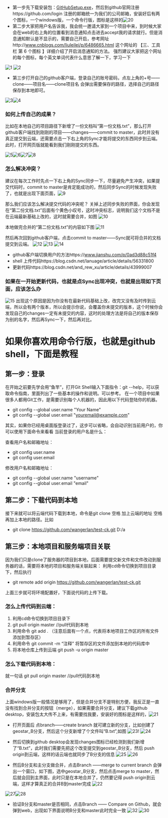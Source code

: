 * 第一步先下载安装包：[GitHubSetup.exe](/uploads/d0f3edcd63c77f74915abdee61d8abb0/GitHubSetup.exe)，然后到github官网注册https://github.com/login      注册的邮箱统一为我们的公司邮箱，安装好后有两个图标，一个windows版，一个命令行版，图标是这样的![20](github_picture/20.png)
* 第二步大家把用户名告诉我，我会统一邀请大家到一个项目中来，到时候大家会在web的右上角的位置看到消息通知点击进去accept我的请求就行。但是消息通知默认是不显示的，需要自己开启，参考网址http://www.cnblogs.com/liuleilei/p/6486665.html    这个网址的 【三、工具栏  第 6 个图标 】详细介绍了开启消息通知的方法。 强烈建议大家把这个网址的每个图标，每个英文单词代表什么意思了解一下，学习一下

![1](github_picture/1.png)
![2](github_picture/2.png)

* 第三步打开自己的github客户端，登录自己的账号密码，点左上角的+号——clone——项目名——clone项目名  会弹出需要保存的路径，选择自己的路径保存到本地即可。

![3](github_picture/3.png)![4](github_picture/4.png)

### 如何上传自己的成果？
比如在本地自己的项目路径下新增了一份文档叫“第一份文档.txt”，那么打开github客户端找到刚刚的项目——changes——commit to master，此时并没有真正提交到云端，还需要点击一下右上角的Sync才能将提交的东西同步到云端。此时，打开网页版就能看到我们刚刚提交的东西。


![5](github_picture/5.png)![6](github_picture/6.png)![7](github_picture/7.png)![8](github_picture/8.png)

### 怎么解决冲突？
建议在每次工作时先点一下右上角的Sync同步一下，尽量避免产生冲突，如果提交代码时，commit to master是肯定能成功的，然后同步Sync的时候发现失败了，也就是出现下面页面，![9](github_picture/9.png)

那么我们应该怎么解决提交代码的冲突呢？
关掉上述同步失败的界面，你会发现在“第二份文档.txt”后面有个黄色小叹号，这时冲突标志，说明我们这个文档不是在云端最新基础上改的，这时就需要合并，如图
![10](github_picture/10.png)

本地做完合并的“第二份文档.txt”的内容如下图
![11](github_picture/11.png)

然后再次回到github客户端，点击commit to master——Sync就可将合并的文档提交到云端。
![12](github_picture/12.png)
![13](github_picture/13.png)
![14](github_picture/14.png)


* github客户端切换用户的方法https://www.jianshu.com/p/0ad3d88c51f4
* shell 上传代码https://blog.csdn.net/lanuage/article/details/56331800
* 更新代码https://blog.csdn.net/and_rew_xu/article/details/43999007

### 如果在一开始更新代码，也就是点Sync出现冲突，也就是出现如下页面，应该怎么办
![15](github_picture/15.png)
出现这个原因是因为你没有在最新代码基础上改，改完又没有及时传到云端，所以会有两个版本，所以会提示你说，会覆盖你未提交的版本，这个时候你会发现自己的changes一定有未提交的内容，这时的处理方法是将自己的版本保存为别的名字，然后再Sync一下，然后再对比。

# 如果你喜欢用命令行版，也就是github shell，下面是教程
## 第一步：登录
在开始之前要先学会用“鱼竿”，打开Git Shell输入下面指令：git --help，可以获取命令指南，里面列出了一些基本的操作和说明。可以参考。
在一个项目中如果很多人都用Git工作，是需要识别每个人机器的，因此用以下代码登陆你的机器。
* git config --global user.name "Your Name"
* git config --global user.email "youremail@example.com"

其实，如果你已经用桌面版登录过了，这步可以省略，会自动识别当前用户的，你可以使用下面命令来看看 当前登录的用户名是什么：

查看用户名和邮箱地址：
* git config user.name
* git config user.email

修改用户名和邮箱地址：
* git config --global user.name "username"
* git config --global user.email "email"

## 第二步：下载代码到本地
接下来就可以将云端代码下载到本地，命令是git clone 空格 加上云端的地址 空格 再加上本地的路径。比如
  * git clone https://github.com/wangerlan/test-ck.git D:/a

## 第三步：本地项目和服务端项目关联
因为我们只是clone了服务器的项目到本地，后面需要提交新文件和文件改动到服务器的话，需要将本地的项目和服务端关联起来：
利用cd命令切换到项目目录下，然后执行 
* git remote add origin https://github.com/wangerlan/test-ck.git

上面三步就可将环境配置好，下面说代码的上传下载。

### 怎么上传代码到云端：

1. 利用cd命令切换到项目目录下
2. git pull origin master //pull代码到本地
3. 利用命令 git add . （注意后面有一个点，代表将本地项目工作区的所有文件添加到暂存区） 
4. 利用命令 git commit -m “注释” 将暂存区的文件添加到本地的代码库中 
5. 将本地仓库上传到云端      git push -u origin master

### 怎么下载代码到本地：
就一句话  git pull origin master //pull代码到本地

### 合并分支
上面windows版一般情况是够用了，但是合并分支不是特别方便，我反正是一直没有找到合并分支的按钮（merge），如果需要合并分支，建议下载github desktop，安装包太大传不上来，有需要找我要，安装好的图标是这样的，![21](github_picture/21.png)

* 打开页面后 点branch——create branch 就可建立新的分支，比如创建了geostar_B分支，然后这个分支新增了个文件叫“B.txt”,如图
![23](github_picture/23.png)!
![24](github_picture/24.png)
* 然后切换到github desktop会发现changes图标已经检测到我们新增了“B.txt”，此时我们需要先把这个改变提交到geostar_B分支，然后 push origin到云端，这样的话云端也就同步了B分支的信息
![25](github_picture/25.png)
![26](github_picture/26.png)

* 然后B分支和主分支做合并，点击Branch ——merge to current branch 会弹出一个窗口，如下图，选中geostar_B分支，然后点击merge to master，然后就会回到主界面，此时只是在本地合并了，仍然要记得 push origin到云端，这样才算真正的合并B到master完成
![22](github_picture/22.png)

![27](github_picture/27.png)![28](github_picture/28.png)
* 验证B分支和master是否相同，点击Branch —— Compare on Github，就会弹到web，出现如下界面说明B分支和master此时完全一致
![32](github_picture/32.png)
![30](github_picture/30.png)




